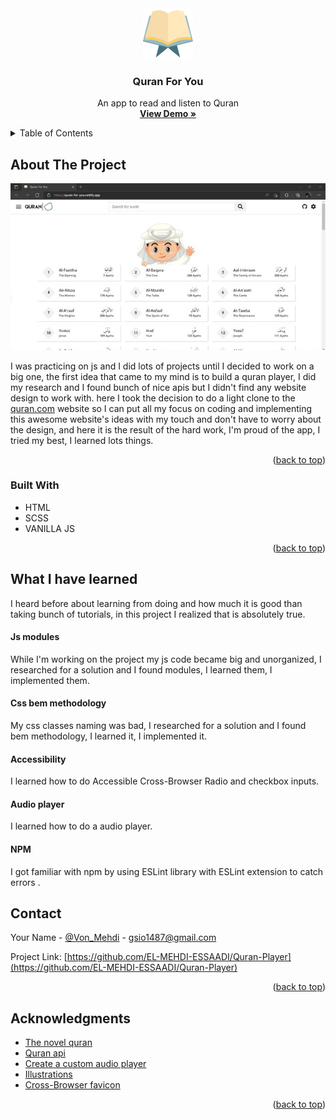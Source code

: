 <div id="top"></div>







<!-- PROJECT LOGO -->
<br />
<div align="center">
  <a href="https://github.com/EL-MEHDI-ESSAADI/Quran-Player">
    <img src="readmeImages/favIcon.png" alt="Logo" width="80" height="80">
  </a>

<h3 align="center">Quran For You</h3>

  <p align="center">
    An app to read and listen to Quran
    <br />
    <a href="https://quran-for-you.netlify.app/"><strong>View Demo »</strong></a>
    <br />
  </p>
</div>



<!-- TABLE OF CONTENTS -->
<details>
  <summary>Table of Contents</summary>
  <ol>
    <li>
      <a href="#about-the-project">About The Project</a>
      <ul>
        <li><a href="#built-with">Built With</a></li>
      </ul>
    </li>
    <li>
      <a href="#what-i-have-learned">What I have learned</a>
      <ul>
        <li><a href="#js-modules">Js modules</a></li>
        <li><a href="#css-bem-methodology">Css bem methodology</a></li>
        <li><a href="#accessibility">Accessibility</a></li>
        <li><a href="#audio-player">Audio player</a></li>
        <li><a href="#npm">NPM</a></li>
      </ul>
    </li>
    <li><a href="#contact">Contact</a></li>
    <li><a href="#acknowledgments">Acknowledgments</a></li>
  </ol>
</details>



<!-- ABOUT THE PROJECT -->
## About The Project

[![Product Name Screen Shot][product-screenshot]](https://example.com)

   I was practicing on js and I did lots of projects until I decided to work on a big one, the first idea that came to my mind is to build a 
   quran player, I did my research and I found bunch of nice apis but I didn't find any website design to work with.
   here I took the decision to do a light clone to the [quran.com](https://quran.com/) website so I can put all my focus on coding and 
   implementing this awesome website's ideas with my touch  and don't have to worry about the design, 
   and here it is the result of the hard work, I'm proud of the app, I tried my best, I learned lots things. 

<p align="right">(<a href="#top">back to top</a>)</p>



### Built With

* HTML
* SCSS
* VANILLA JS



<p align="right">(<a href="#top">back to top</a>)</p>



<!-- What I have learned -->
## What I have learned 
I heard before about learning from doing and how much it is good than taking bunch of tutorials, in this project I realized that is absolutely true.

#### Js modules
While I'm working on the project my js code became big and unorganized, I researched for a solution and I found modules, I learned them, I implemented them.
#### Css bem methodology 
My css classes naming was bad, I researched for a solution and I found bem methodology, I learned it, I implemented it.
#### Accessibility
I learned how to do Accessible Cross-Browser Radio and checkbox inputs.
#### Audio player
I learned how to do a audio player.
#### NPM
I got familiar with npm by using ESLint library with ESLint extension to catch errors .


<!-- CONTACT -->
## Contact

Your Name - [@Von_Mehdi](https://twitter.com/Von__Mehdi) - gsio1487@gmail.com

Project Link: [https://github.com/EL-MEHDI-ESSAADI/Quran-Player](https://github.com/EL-MEHDI-ESSAADI/Quran-Player)

<p align="right">(<a href="#top">back to top</a>)</p>



<!-- ACKNOWLEDGMENTS -->
## Acknowledgments

* [The novel quran](https://quran.com/)
* [Quran api](https://quran.api-docs.io/v4/)
* [Create a custom audio player](https://css-tricks.com/lets-create-a-custom-audio-player/)
* [Illustrations](https://www.vecteezy.com/)
* [Cross-Browser favicon](https://realfavicongenerator.net/)

<p align="right">(<a href="#top">back to top</a>)</p>



<!-- MARKDOWN LINKS & IMAGES -->
<!-- https://www.markdownguide.org/basic-syntax/#reference-style-links -->
[product-screenshot]: readmeImages/screenshot.jpg
